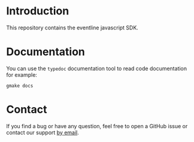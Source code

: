 # Introduction
This repository contains the eventline javascript SDK.

# Documentation
You can use the `typedoc` documentation tool to read code documentation
for example:

    gmake docs

# Contact
If you find a bug or have any question, feel free to open a GitHub issue
or contact our support [by email](support@exograd.com).
